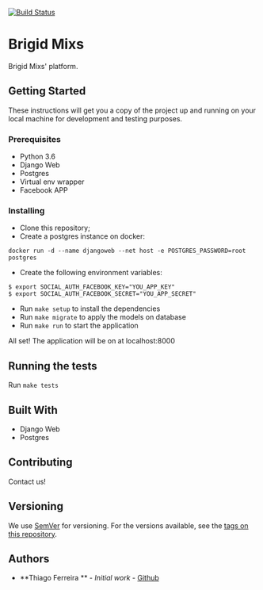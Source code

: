 [![Build Status](https://travis-ci.org/thiagoferreiraw/mixapp.svg?branch=master)](https://travis-ci.org/thiagoferreiraw/mixapp)
# Brigid Mixs

Brigid Mixs' platform.

## Getting Started

These instructions will get you a copy of the project up and running on your local machine for development and testing purposes. 

### Prerequisites

- Python 3.6
- Django Web
- Postgres
- Virtual env wrapper 
- Facebook APP 

### Installing

- Clone this repository;
- Create a postgres instance on docker: 
```
docker run -d --name djangoweb --net host -e POSTGRES_PASSWORD=root postgres
```
- Create the following environment variables:
```
$ export SOCIAL_AUTH_FACEBOOK_KEY="YOU_APP_KEY"
$ export SOCIAL_AUTH_FACEBOOK_SECRET="YOU_APP_SECRET"
```
- Run `make setup` to install the dependencies
- Run `make migrate` to apply the models on database
- Run `make run` to start the application

All set! The application will be on at localhost:8000

## Running the tests

Run `make tests`

## Built With

* Django Web
* Postgres

## Contributing

Contact us!

## Versioning

We use [SemVer](http://semver.org/) for versioning. For the versions available, see the [tags on this repository](https://github.com/your/project/tags). 

## Authors

* **Thiago Ferreira ** - *Initial work* - [Github](https://github.com/thiagoferreiraw)
